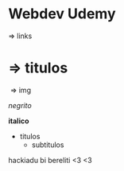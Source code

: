 # Webdev Udemy

[]() => links

# => titulos

![]() => img

*negrito*

**italico**

- titulos
    - subtitulos


hackiadu bi bereliti <3 <3
